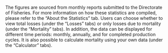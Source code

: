 The figures are sourced from monthly reports submitted to the Directorate of Fisheries.
For more information on how these statistics are compiled, please refer to the “About the Statistics” tab.
Users can choose whether to view total losses (under the “Losses” tabs) or only losses due to mortality (under the “Mortality” tabs).
In addition, the data can be displayed for different time periods: monthly, annually, and for completed production cycles.
It is also possible to calculate mortality using your own data (under the “Calculator” tabs).